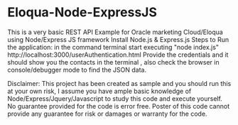 # Eloqua-Node-ExpressJS
This is a very basic REST API Example for Oracle marketing Cloud/Eloqua using Node/Express JS framework
Install Node.js & Express.js
Steps to Run the application:
in the command terminal start executing "node index.js"
http://localhost:3000/userAuthentication.html
Provide the credentials and it should show you the contacts in the terminal , also check the browser in console/debugger mode to find the JSON data.

Disclaimer: This project has been created as sample and you should run this at your own risk, I assume you have ample basic knowledge of Node/Express/Jquery/Javascript to study this code and execute yourself. No guarantee provided for the code is error free. Poster of this code cannot provide any guarantee for risk  or damages or warranty for the code.
